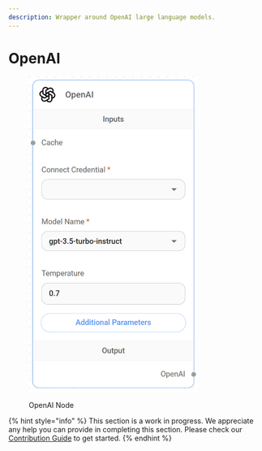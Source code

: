 ```yaml
---
description: Wrapper around OpenAI large language models.
---
```


# OpenAI

<figure><img src="../../../.gitbook/assets/image (7).png" alt="" width="334"><figcaption><p>OpenAI Node</p></figcaption></figure>

{% hint style="info" %}
This section is a work in progress. We appreciate any help you can provide in completing this section. Please check our [Contribution Guide](../../../CONTRIBUTING.md) to get started.
{% endhint %}
